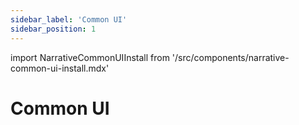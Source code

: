 ```yaml
---
sidebar_label: 'Common UI'
sidebar_position: 1
---
```

import NarrativeCommonUIInstall from '/src/components/narrative-common-ui-install.mdx'

# Common UI

<NarrativeCommonUIInstall />

